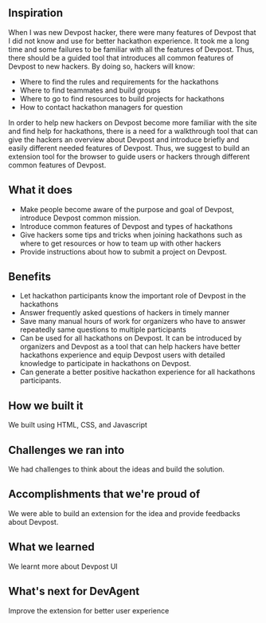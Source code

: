 ## Inspiration
When I was new Devpost hacker, there were many features of Devpost that I did not know and use for better hackathon experience. It took me a long time and some failures to be familiar with all the features of Devpost. Thus, there should be a guided tool that introduces all common features of Devpost to new hackers. By doing so, hackers will know:
- Where to find the rules and requirements for the hackathons 
- Where to find teammates and build groups
- Where to go to find resources to build projects for hackathons
- How to contact hackathon managers for question

In order to help new hackers on Devpost become more familiar with the site and find help for hackathons, there is a need for a walkthrough tool that can give the hackers an overview about Devpost and introduce briefly and easily different needed features of Devpost. Thus, we suggest to build an extension tool for the browser to guide users or hackers through different common features of Devpost. 

## What it does
- Make people become aware of the purpose and goal of Devpost, introduce Devpost common mission.
- Introduce common features of Devpost and types of hackathons
- Give hackers some tips and tricks when joining hackathons such as where to get resources or how to team up with other hackers
- Provide instructions about how to submit a project on Devpost.

## Benefits
- Let hackathon participants know the important role of Devpost in the hackathons
- Answer frequently asked questions of hackers in timely manner
- Save many manual hours of work for organizers who have to answer repeatedly same questions to multiple participants
- Can be used for all hackathons on Devpost. It can be introduced by organizers and Devpost as a tool that can help hackers have better hackathons experience and equip Devpost users with detailed knowledge to participate in hackathons on Devpost.
- Can generate a better positive hackathon experience for all hackathons participants.

## How we built it
We built using HTML, CSS, and Javascript

## Challenges we ran into
We had challenges to think about the ideas and build the solution.

## Accomplishments that we're proud of
We were able to build an extension for the idea and provide feedbacks about Devpost.

## What we learned
We learnt more about Devpost UI

## What's next for DevAgent
Improve the extension for better user experience
